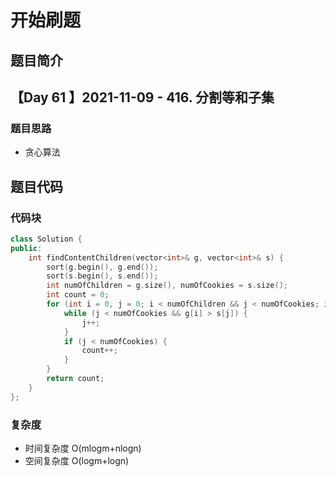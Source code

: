 # 开始刷题

## 题目简介

【Day 61 】2021-11-09 - 416. 分割等和子集
-------------------


### 题目思路

+ 贪心算法

## 题目代码
### 代码块
``` c++
class Solution {
public:
    int findContentChildren(vector<int>& g, vector<int>& s) {
        sort(g.begin(), g.end());
        sort(s.begin(), s.end());
        int numOfChildren = g.size(), numOfCookies = s.size();
        int count = 0;
        for (int i = 0, j = 0; i < numOfChildren && j < numOfCookies; i++, j++) {
            while (j < numOfCookies && g[i] > s[j]) {
                j++;
            }
            if (j < numOfCookies) {
                count++;
            }
        }
        return count;
    }
};


```
### 复杂度
+ 时间复杂度  O(mlogm+nlogn)
+ 空间复杂度 O(logm+logn)


